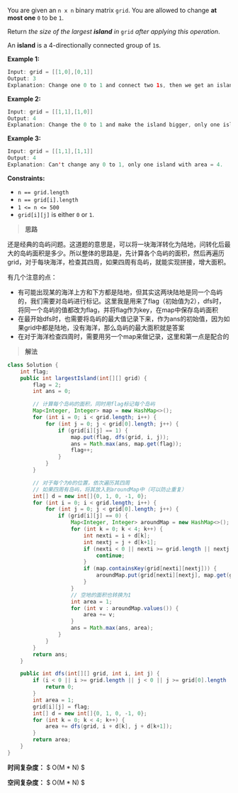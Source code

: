 You are given an `n x n` binary matrix `grid`. You are allowed to change **at most one** `0` to be `1`.

Return *the size of the largest **island** in* `grid` *after applying this operation*.

An **island** is a 4-directionally connected group of `1`s.

 

**Example 1:**

```java
Input: grid = [[1,0],[0,1]]
Output: 3
Explanation: Change one 0 to 1 and connect two 1s, then we get an island with area = 3.
```

**Example 2:**

```java
Input: grid = [[1,1],[1,0]]
Output: 4
Explanation: Change the 0 to 1 and make the island bigger, only one island with area = 4.
```

**Example 3:**

```java
Input: grid = [[1,1],[1,1]]
Output: 4
Explanation: Can't change any 0 to 1, only one island with area = 4.
```

 

**Constraints:**

- `n == grid.length`
- `n == grid[i].length`
- `1 <= n <= 500`
- `grid[i][j]` is either `0` or `1`.



> **思路**

还是经典的岛屿问题。这道题的意思是，可以将一块海洋转化为陆地，问转化后最大的岛屿面积是多少。所以整体的思路是，先计算各个岛屿的面积，然后再遍历grid，对于每块海洋，检查其四周，如果四周有岛屿，就能实现拼接，增大面积。

有几个注意的点：

- 有可能出现某的海洋上方和下方都是陆地，但其实这两块陆地是同一个岛屿的，我们需要对岛屿进行标记。这里我是用来了flag（初始值为2），dfs时，将同一个岛屿的值都改为flag，并将flag作为key，在map中保存岛屿面积
- 在最开始dfs时，也需要将岛屿的最大值记录下来，作为ans的初始值，因为如果grid中都是陆地，没有海洋，那么岛屿的最大面积就是答案
- 在对于海洋检查四周时，需要用另一个map来做记录，这里和第一点是配合的



> **解法**

```java
class Solution {
    int flag;
    public int largestIsland(int[][] grid) {
        flag = 2;
        int ans = 0;

        // 计算每个岛屿的面积，同时用flag标记每个岛屿
        Map<Integer, Integer> map = new HashMap<>();
        for (int i = 0; i < grid.length; i++) {
            for (int j = 0; j < grid[0].length; j++) {
                if (grid[i][j] == 1) {
                    map.put(flag, dfs(grid, i, j));
                    ans = Math.max(ans, map.get(flag));
                    flag++;
                }
            }
        }

        // 对于每个为0的位置，依次遍历其四周
        // 如果四周有岛屿，将其放入到aroundMap中（可以防止重复）
        int[] d = new int[]{0, 1, 0, -1, 0};
        for (int i = 0; i < grid.length; i++) {
            for (int j = 0; j < grid[0].length; j++) {
                if (grid[i][j] == 0) {
                    Map<Integer, Integer> aroundMap = new HashMap<>();
                    for (int k = 0; k < 4; k++) {
                        int nexti = i + d[k];
                        int nextj = j + d[k+1];
                        if (nexti < 0 || nexti >= grid.length || nextj < 0 || nextj >= grid[0].length) {
                            continue;
                        }
                        if (map.containsKey(grid[nexti][nextj])) {
                            aroundMap.put(grid[nexti][nextj], map.get(grid[nexti][nextj]));
                        }
                    }
                    // 空地的面积也转换为1
                    int area = 1;
                    for (int v : aroundMap.values()) {
                        area += v;
                    }
                    ans = Math.max(ans, area);
                }
            }
        }
        return ans;
    }

    public int dfs(int[][] grid, int i, int j) {
        if (i < 0 || i >= grid.length || j < 0 || j >= grid[0].length || grid[i][j] != 1) {
            return 0;
        }
        int area = 1;
        grid[i][j] = flag;
        int[] d = new int[]{0, 1, 0, -1, 0};
        for (int k = 0; k < 4; k++) {
            area += dfs(grid, i + d[k], j + d[k+1]);
        }
        return area;
    }
}
```

**时间复杂度：** $ O(M * N) $

**空间复杂度：** $ O(M * N) $